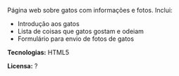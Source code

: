 Página web sobre gatos com informações e fotos. Inclui:

* Introdução aos gatos
* Lista de coisas que gatos gostam e odeiam
* Formulário para envio de fotos de gatos

**Tecnologias:** HTML5

**Licensa:** ?
